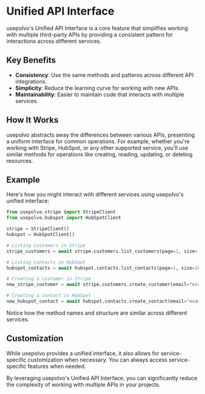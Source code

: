 # Unified API Interface

usepolvo's Unified API Interface is a core feature that simplifies working with multiple third-party APIs by providing a consistent pattern for interactions across different services.

## Key Benefits

- **Consistency**: Use the same methods and patterns across different API integrations.
- **Simplicity**: Reduce the learning curve for working with new APIs.
- **Maintainability**: Easier to maintain code that interacts with multiple services.

## How It Works

usepolvo abstracts away the differences between various APIs, presenting a uniform interface for common operations. For example, whether you're working with Stripe, HubSpot, or any other supported service, you'll use similar methods for operations like creating, reading, updating, or deleting resources.

## Example

Here's how you might interact with different services using usepolvo's unified interface:

```python
from usepolvo.stripe import StripeClient
from usepolvo.hubspot import HubSpotClient

stripe = StripeClient()
hubspot = HubSpotClient()

# Listing customers in Stripe
stripe_customers = await stripe.customers.list_customers(page=1, size=10)

# Listing contacts in HubSpot
hubspot_contacts = await hubspot.contacts.list_contacts(page=1, size=10)

# Creating a customer in Stripe
new_stripe_customer = await stripe.customers.create_customer(email="example@email.com")

# Creating a contact in HubSpot
new_hubspot_contact = await hubspot.contacts.create_contact(email="example@email.com")
```

Notice how the method names and structure are similar across different services.

## Customization

While usepolvo provides a unified interface, it also allows for service-specific customization when necessary. You can always access service-specific features when needed.

By leveraging usepolvo's Unified API Interface, you can significantly reduce the complexity of working with multiple APIs in your projects.